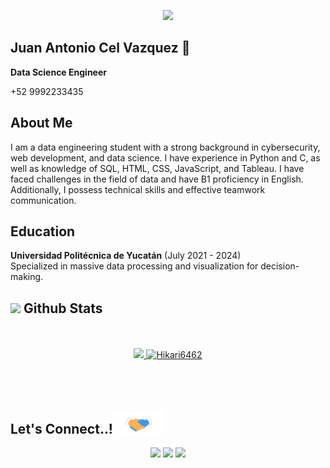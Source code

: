   <p align="center">  
<img src="https://github.com/Hikari6462/Hikari6462/blob/main/Fot%C3%B3grafa%20Simple%20Azul%20(2).png"
width="600"></center>  
</p>

## Juan Antonio Cel Vazquez 👋
**Data Science Engineer**

+52 9992233435

## About Me
I am a data engineering student with a strong background in cybersecurity, web development, and data science. I have experience in Python and C, as well as knowledge of SQL, HTML, CSS, JavaScript, and Tableau. I have faced challenges in the field of data and have B1 proficiency in English. Additionally, I possess technical skills and effective teamwork communication.

## Education
**Universidad Politécnica de Yucatán** (July 2021 - 2024)   
Specialized in massive data processing and visualization for decision-making.

## <img src="https://media.giphy.com/media/iY8CRBdQXODJSCERIr/giphy.gif" width="35"><b> Github Stats </b>
<br>

<br>

<div align="center">

<a href="https://github.com/Hikari6462/">
  <img src="https://github-readme-stats.vercel.app/api?username=Hikari6462&include_all_commits=true&count_private=true&show_icons=true&line_height=20&title_color=7A7ADB&icon_color=2234AE&text_color=D3D3D3&bg_color=0,000000,130F40" width="450"/>
  <img src="https://github-readme-stats.vercel.app/api/top-langs?username=Hikari6462&show_icons=true&locale=en&layout=compact&line_height=20&title_color=7A7ADB&icon_color=2234AE&text_color=D3D3D3&bg_color=0,000000,130F40" width="375"  alt="Hikari6462"/>

</a>
</div>
<br>
<br>
<br>

## <b> Let's Connect..!</b><img src="https://github.com/0xAbdulKhalid/0xAbdulKhalid/raw/main/assets/mdImages/handshake.gif" width ="80">

<p align="center">
<a href="https://www.linkedin.com/in/juan-antonio-cel-vazquez-b21972255/"><img src="https://img.shields.io/badge/-Juan%20Antonio%20cel-0077B5?style=flat&logo=Linkedin&logoColor=white"/></a>
<a href="mailto:juanantoniocelvazquez@gmail.com"><img src="https://img.shields.io/badge/-Juanantoniocel-D14836?style=flat&logo=Gmail&logoColor=white"/></a>
<a href="https://www.instagram.com/hikari6462_v2/"><img src="https://img.shields.io/badge/-Hikari6462-E4405F?style=flat&logo=Instagram&logoColor=white"/></a>
</p>

<!--
**Hikari6462/Hikari6462** is a ✨ _special_ ✨ repository because its `README.md` (this file) appears on your GitHub profile.

Here are some ideas to get you started:

- 🔭 I’m currently working on ...
- 🌱 I’m currently learning ...
- 👯 I’m looking to collaborate on ...
- 🤔 I’m looking for help with ...
- 💬 Ask me about ...
- 📫 How to reach me: ...
- 😄 Pronouns: ...
- ⚡ Fun fact: ...
-->
